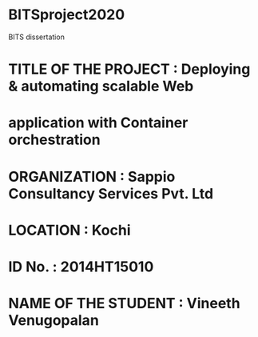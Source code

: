 # BITSproject2020
BITS dissertation 

# TITLE OF THE PROJECT	: 	Deploying & automating scalable Web 
#  				                  application with Container orchestration
# ORGANIZATION		      : 	Sappio Consultancy Services Pvt. Ltd 	   
# LOCATION		          : 	Kochi
# ID No. 			          : 	2014HT15010
# NAME OF THE STUDENT   : 	Vineeth Venugopalan
